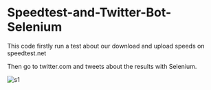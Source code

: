 # Speedtest-and-Twitter-Bot-Selenium

This code firstly run a test about our download and upload speeds on speedtest.net

Then go to twitter.com and tweets about the results with Selenium.

![s1](https://user-images.githubusercontent.com/97381506/206835901-a48cf981-64ea-4696-a119-8e4555c846ee.png)
